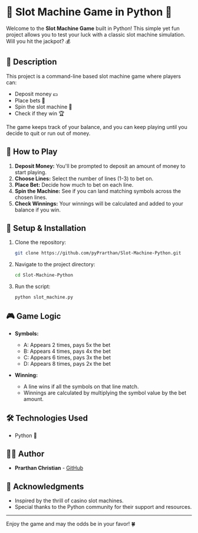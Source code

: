 
# 🎰 Slot Machine Game in Python 🎰

Welcome to the **Slot Machine Game** built in Python! This simple yet fun project allows you to test your luck with a classic slot machine simulation. Will you hit the jackpot? 💰

## 📜 Description

This project is a command-line based slot machine game where players can:
- Deposit money 💵
- Place bets 🎲
- Spin the slot machine 🎰
- Check if they win 🏆

The game keeps track of your balance, and you can keep playing until you decide to quit or run out of money.

## 🚀 How to Play

1. **Deposit Money:** You'll be prompted to deposit an amount of money to start playing.
2. **Choose Lines:** Select the number of lines (1-3) to bet on.
3. **Place Bet:** Decide how much to bet on each line.
4. **Spin the Machine:** See if you can land matching symbols across the chosen lines.
5. **Check Winnings:** Your winnings will be calculated and added to your balance if you win.

## 🔧 Setup & Installation

1. Clone the repository:
   ```bash
   git clone https://github.com/pyPrarthan/Slot-Machine-Python.git
   ```
2. Navigate to the project directory:
   ```bash
   cd Slot-Machine-Python
   ```
3. Run the script:
   ```bash
   python slot_machine.py
   ```

## 🎮 Game Logic

- **Symbols:** 
  - A: Appears 2 times, pays 5x the bet
  - B: Appears 4 times, pays 4x the bet
  - C: Appears 6 times, pays 3x the bet
  - D: Appears 8 times, pays 2x the bet

- **Winning:** 
  - A line wins if all the symbols on that line match.
  - Winnings are calculated by multiplying the symbol value by the bet amount.

## 🛠️ Technologies Used

- Python 🐍

## 👨‍💻 Author

- **Prarthan Christian** - [GitHub](https://github.com/pchristian3)



## 🎉 Acknowledgments

- Inspired by the thrill of casino slot machines.
- Special thanks to the Python community for their support and resources.

---

Enjoy the game and may the odds be in your favor! 🍀
